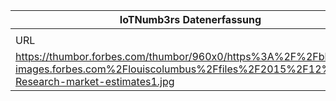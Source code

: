 |IoTNumb3rs Datenerfassung|||||||||||
| ---- | ---- | ---- | ---- | ---- | ---- | ---- | ---- | ---- | ---- | ---- |
||||||||||||
|URL|home_url|filename|device_class|device_count|market_class|market_volume|prognosis_year|publication_year|authorship_class|Dropbox folder|
|https://thumbor.forbes.com/thumbor/960x0/https%3A%2F%2Fblogs-images.forbes.com%2Flouiscolumbus%2Ffiles%2F2015%2F12%2FABI-Research-market-estimates1.jpg|https://www.forbes.com/sites/louiscolumbus/2015/12/27/roundup-of-internet-of-things-forecasts-and-market-estimates-2015/#4762fb854b93|file7_https3A2F2Fblogs-images.forbes.com2Flouiscolumbus2Ffiles2F20152F122FABI-Research-market-estimates1.jpg||||||||marielledemuth/20181122-1507|
